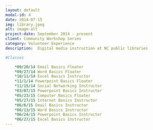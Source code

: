 ```yaml
---
layout: default
modal-id: 4
date: 2014-07-15
img: library.jpeg
alt: image-alt
project-date: September 2014 - present
client: Community Workshop Series
category: Volunteer Experience
description:  Digital media instruction at NC public libraries

#Classes

	*09/20/14 Email Basics Floater
	*09/27/14 Word Basics Floater
	*10/11/14 Excel Basics Instructor
	*11/1/14 Powerpoint Basics Floater
	*11/15/14 Social Networking Instructor
	*03/07/15 Powerpoint Basics Instructor
	*05/23/15 Computer Basics Floater
	*05/27/15 Internet Basics Instructor
	*06/6/15 Email Basics Instructor
	*06/13/15 Word Basics Instructor
	*06/24/15 Powerpoint Basics Instructor
	*06/27/15 Excel Basics Instructor
---
```

